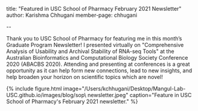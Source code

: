 title: "Featured in USC School of Pharmacy February 2021 Newsletter"
author: Karishma Chhugani
member-page: chhugani

--

Thank you to USC School of Pharmacy for featuring me in this month’s Graduate Program Newsletter! I presented virtually on "Comprehensive Analysis of Usability and Archival Stability of RNA-seq Tools" at the Australian Bioinformatics and Computational Biology Society Conference 2020 (ABACBS 2020). Attending and presenting at conferences is a great opportunity as it can help form new connections, lead to new insights, and help broaden your horizon on scientific topics which are novel!

{% include figure.html image="/Users/kchhugani/Desktop/Mangul-Lab-USC.github.io/images/blog/sop\ newsletter.jpeg" caption="Feature in USC School of Pharmacy's February 2021 newsletter." %} 
